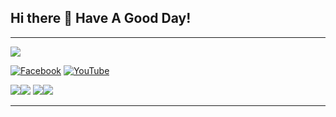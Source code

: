 ## Hi there 👋 Have A Good Day!
---
[![](https://visitcount.itsvg.in/api?id=AnhhDaoo&icon=2&color=0)](https://visitcount.itsvg.in)

[![Facebook](https://img.shields.io/badge/Facebook-%231877F2.svg?logo=Facebook&logoColor=white)](https://facebook.com/gemini.aka196) [![YouTube](https://img.shields.io/badge/YouTube-%23FF0000.svg?logo=YouTube&logoColor=white)](https://youtube.com/@CandyBaka) 

![](https://github-readme-stats.vercel.app/api?username=AnhhDaoo&theme=algolia&hide_border=false&include_all_commits=false&count_private=false)![](https://github-readme-stats.vercel.app/api/top-langs/?username=AnhhDaoo&theme=algolia&hide_border=false&include_all_commits=false&count_private=false&layout=compact)
![](https://github-contributor-stats.vercel.app/api?username=AnhhDaoo&limit=5&theme=algolia&combine_all_yearly_contributions=true)![](https://quotes-github-readme.vercel.app/api?type=vertical&theme=radical)

---

<!-- Here are some ideas to get you started:

- 🔭 I’m currently working on ...
- 🌱 I’m currently learning ...
- 👯 I’m looking to collaborate on ...
- 🤔 I’m looking for help with ...
- 💬 Ask me about ...
- 📫 How to reach me: ...
- 😄 Pronouns: ...
- ⚡ Fun fact: ... -->
